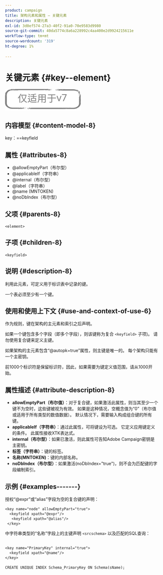 ```yaml
---
product: campaign
title: 架构元素和属性 — 关键元素
description: 关键元素
exl-id: 3d0ef574-27a3-40f2-91a0-70e9583d9980
source-git-commit: 40da5774c8a6a228992c4aa400e2d9924215611e
workflow-type: tm+mt
source-wordcount: '319'
ht-degree: 1%

---
```


# 关键元素 {#key--element}

![](../../../assets/v7-only.svg)

## 内容模型 {#content-model-8}

key：==keyfield

## 属性 {#attributes-8}

* @allowEmptyPart（布尔型）
* @applicableIf（字符串）
* @internal（布尔型）
* @label（字符串）
* @name (MNTOKEN)
* @noDbIndex（布尔型）

## 父项 {#parents-8}

`<element>`

## 子项 {#children-8}

`<keyfield>`

## 说明 {#description-8}

利用此元素，可定义用于标识表中记录的键。

一个表必须至少有一个键。

## 使用和使用上下文 {#use-and-context-of-use-6}

作为规则，键在架构的主元素和索引之后声明。

如果一个键包含多个字段（即多个字段），则该键称为复合 `<keyfield>` 子项)。 请勿使用复合键来定义主键。

如果架构的主元素包含“@autopk=true”属性，则主键是唯一的。 每个架构只能有一个主密钥。

前1000个标识符是保留标识符，因此，如果需要为键定义值范围，请从1000开始。

## 属性描述 {#attribute-description-8}

* **allowEmptyPart（布尔值）**：对于复合键，如果激活此属性，则当其至少一个键不为空时，这些键被视为有效。 如果是这种情况，空概念值为“0”（布尔值或适用于所有类型的数值数据）。 默认情况下，需要输入构成组合键的所有键。
* **applicableIf（字符串）**：通过此属性，可将键设为可选。 它定义应用键定义的条件。 此属性接收XTK表达式。
* **internal（布尔型）**：如果已激活，则此属性可告知Adobe Campaign密钥是主密钥。
* **标签（字符串）**：键的标签。
* **名称(MNTOKEN)**：键的内部名称。
* **noDbIndex（布尔型）**：如果激活(noDbIndex=&quot;true&quot;)，则不会为匹配键的字段编制索引。

## 示例 {#examples-------}

授权“@expr”或“alias”字段为空的复合键的声明：

```
<key name="node" allowEmptyPart="true">
  <keyfield xpath="@expr"/>
   <keyfield xpath="@alias"/>
 </key>
```

中字符串类型的“名称”字段上的主键声明 `<srcschema>`  以及匹配的SQL查询：

```
 
<key name="PrimaryKey" internal="true">  
  <keyfield xpath="@name"/>
</key>

CREATE UNIQUE INDEX Schema_PrimaryKey ON Schema(sName);
```
